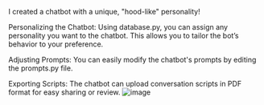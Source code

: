 I created a chatbot with a unique, "hood-like" personality!

Personalizing the Chatbot:
Using database.py, you can assign any personality you want to the chatbot. This allows you to tailor the bot’s behavior to your preference.

Adjusting Prompts:
You can easily modify the chatbot's prompts by editing the prompts.py file.

Exporting Scripts:
The chatbot can upload conversation scripts in PDF format for easy sharing or review.
![image](https://github.com/user-attachments/assets/557f619b-4f17-49b1-95b2-5e4fccf9641f)
